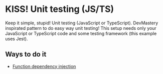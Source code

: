 # KISS! Unit testing (JS/TS) 


Keep it simple, stupid! Unit testing (JavaScript or TypeScript).
DevMastery inspirated pattern to do easy way unit testing! This setup needs only your JavaScript or TypeScript code and some testing framework (this example uses Jest). 

## Ways to do it

* [Function dependency injection](https://github.com/hetu2/KISS-Unit-testing/tree/main/src/function-dependency-injection)
